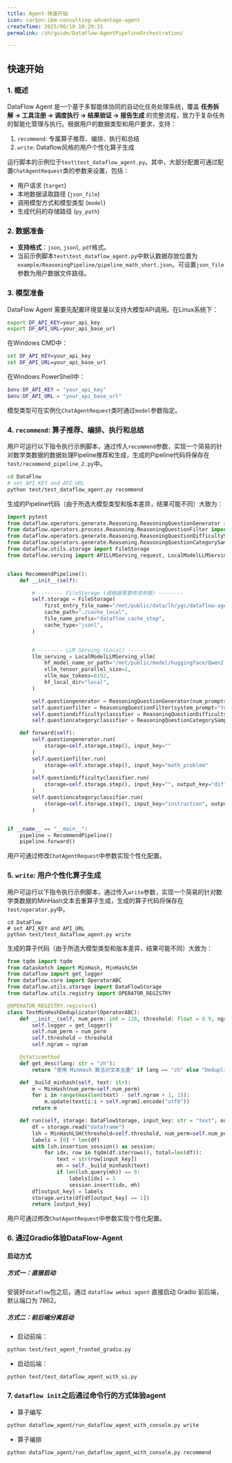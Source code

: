 ```yaml
---
title: Agent-快速开始
icon: carbon:ibm-consulting-advantage-agent
createTime: 2025/06/19 10:29:31
permalink: /zh/guide/DataFlow-AgentPipelineOrchestration/

---
```


## 快速开始

### 1. 概述

DataFlow Agent 是一个基于多智能体协同的自动化任务处理系统，覆盖 **任务拆解 → 工具注册 → 调度执行 → 结果验证 → 报告生成** 的完整流程，致力于复杂任务的智能化管理与执行。根据用户的数据类型和用户要求，支持：

1. `recommend`: 专属算子推荐、编排、执行和总结
2. `write`: Dataflow风格的用户个性化算子生成


运行脚本的示例位于`test\test_dataflow_agent.py`。其中，大部分配置可通过配置`ChatAgentRequest`类的参数来设置，包括：
- 用户请求 (`target`)
- 本地数据读取路径 (`json_file`)
- 调用模型方式和模型类型 (`model`)
- 生成代码的存储路径 (`py_path`)


### 2. 数据准备

- **支持格式**：`json`, `jsonl`, `pdf`格式。
- 当前示例脚本`test\test_dataflow_agent.py`中默认数据存放位置为`example/ReasoningPipeline/pipeline_math_short.json`。可设置`json_file`参数为用户数据文件路径。


### 3. 模型准备
DataFlow Agent 需要先配置环境变量以支持大模型API调用。在Linux系统下：
```bash
export DF_API_KEY=your_api_key
export DF_API_URL=your_api_base_url
```
在Windows CMD中：
```cmd
set DF_API_KEY=your_api_key
set DF_API_URL=your_api_base_url
```
在Windows PowerShell中：
```powershell
$env:DF_API_KEY = "your_api_key"
$env:DF_API_URL = "your_api_base_url"
```


模型类型可在实例化`ChatAgentRequest`类时通过`model`参数指定。


### 4. `recommend`: 算子推荐、编排、执行和总结


用户可运行以下指令执行示例脚本，通过传入`recommend`参数，实现一个简易的针对数学类数据的数据处理Pipeline推荐和生成，生成的Pipeline代码将保存在`test/recommend_pipeline_2.py`中。

```bash
cd DataFlow
# set API_KEY and API_URL
python test/test_dataflow_agent.py recommend
```

生成的Pipeline代码（由于所选大模型类型和版本差异，结果可能不同）大致为：
```python
import pytest
from dataflow.operators.generate.Reasoning.ReasoningQuestionGenerator import ReasoningQuestionGenerator
from dataflow.operators.process.Reasoning.ReasoningQuestionFilter import ReasoningQuestionFilter
from dataflow.operators.generate.Reasoning.ReasoningQuestionDifficultySampleEvaluator import ReasoningQuestionDifficultySampleEvaluator
from dataflow.operators.generate.Reasoning.ReasoningQuestionCategorySampleEvaluator import ReasoningQuestionCategorySampleEvaluator
from dataflow.utils.storage import FileStorage
from dataflow.serving import APILLMServing_request, LocalModelLLMServing_vllm, LocalModelLLMServing_sglang


class RecommendPipeline():
    def __init__(self):

        # -------- FileStorage (请根据需要修改参数) --------
        self.storage = FileStorage(
            first_entry_file_name="/mnt/public/data/lh/ygc/dataflow-agent/DataFlow/dataflow/example/ReasoningPipeline/pipeline_math_short.json",
            cache_path="./cache_local",
            file_name_prefix="dataflow_cache_step",
            cache_type="jsonl",
        )


        # -------- LLM Serving (Local) --------
        llm_serving = LocalModelLLMServing_vllm(
            hf_model_name_or_path="/mnt/public/model/huggingface/Qwen2.5-7B-Instruct",
            vllm_tensor_parallel_size=1,
            vllm_max_tokens=8192,
            hf_local_dir="local",
        )

        self.questiongenerator = ReasoningQuestionGenerator(num_prompts=1, llm_serving=llm_serving)
        self.questionfilter = ReasoningQuestionFilter(system_prompt="You are a helpful assistant.", llm_serving=llm_serving)
        self.questiondifficultyclassifier = ReasoningQuestionDifficultySampleEvaluator(llm_serving=llm_serving)
        self.questioncategoryclassifier = ReasoningQuestionCategorySampleEvaluator(llm_serving=llm_serving)

    def forward(self):
        self.questiongenerator.run(
            storage=self.storage.step(), input_key=""
        )
        self.questionfilter.run(
            storage=self.storage.step(), input_key="math_problem"
        )
        self.questiondifficultyclassifier.run(
            storage=self.storage.step(), input_key="", output_key="difficulty_score"
        )
        self.questioncategoryclassifier.run(
            storage=self.storage.step(), input_key="instruction", output_key="question_category"
        )


if __name__ == "__main__":
    pipeline = RecommendPipeline()
    pipeline.forward()
```

用户可通过修改`ChatAgentRequest`中参数实现个性化配置。

### 5. `write`: 用户个性化算子生成

用户可运行以下指令执行示例脚本，通过传入`write`参数，实现一个简易的针对数学类数据的MinHash文本去重算子生成，生成的算子代码将保存在`test/operator.py`中。

```shell
cd DataFlow
# set API_KEY and API_URL
python test/test_dataflow_agent.py write
```

生成的算子代码（由于所选大模型类型和版本差异，结果可能不同）大致为：
```python
from tqdm import tqdm
from datasketch import MinHash, MinHashLSH
from dataflow import get_logger
from dataflow.core import OperatorABC
from dataflow.utils.storage import DataFlowStorage
from dataflow.utils.registry import OPERATOR_REGISTRY

@OPERATOR_REGISTRY.register()
class TextMinHashDeduplicator(OperatorABC):
    def __init__(self, num_perm: int = 128, threshold: float = 0.9, ngram: int = 5):
        self.logger = get_logger()
        self.num_perm = num_perm
        self.threshold = threshold
        self.ngram = ngram

    @staticmethod
    def get_desc(lang: str = "zh"):
        return "使用 MinHash 算法对文本去重" if lang == "zh" else "Deduplicate text with MinHash"

    def _build_minhash(self, text: str):
        m = MinHash(num_perm=self.num_perm)
        for i in range(max(len(text) - self.ngram + 1, 1)):
            m.update(text[i:i + self.ngram].encode("utf8"))
        return m

    def run(self, storage: DataFlowStorage, input_key: str = "text", output_key: str = "dedup_label"):
        df = storage.read("dataframe")
        lsh = MinHashLSH(threshold=self.threshold, num_perm=self.num_perm)
        labels = [0] * len(df)
        with lsh.insertion_session() as session:
            for idx, row in tqdm(df.iterrows(), total=len(df)):
                text = str(row[input_key])
                mh = self._build_minhash(text)
                if len(lsh.query(mh)) == 0:
                    labels[idx] = 1
                    session.insert(idx, mh)
        df[output_key] = labels
        storage.write(df[df[output_key] == 1])
        return [output_key]
```

用户可通过修改`ChatAgentRequest`中参数实现个性化配置。


### 6. 通过Gradio体验DataFlow-Agent
#### 启动方式
##### 方式一：直接启动
安装好`dataflow`包之后，通过 `dataflow webui agent` 直接启动 Gradio 前后端，默认端口为 7862。
##### 方式二：前后端分离启动
- 启动前端：
``` bash
python test/test_agent_fronted_gradio.py
```

- 启动后端：

``` bash
python test/test_dataflow_agent_with_ui.py
```
### 7. `dataflow init`之后通过命令行的方式体验agent

- 算子编写
``` bash 
python dataflow_agent/run_dataflow_agent_with_console.py write
```
- 算子编排
``` bash 
python dataflow_agent/run_dataflow_agent_with_console.py recommend
```





